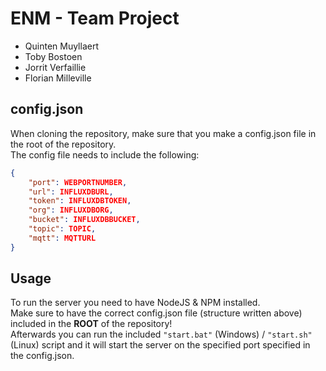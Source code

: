 # ENM - Team Project

- Quinten Muyllaert
- Toby Bostoen
- Jorrit Verfaillie
- Florian Milleville

## config.json

When cloning the repository, make sure that you make a config.json file in the root of the repository.<br>
The config file needs to include the following:<br>

```json
{
    "port": WEBPORTNUMBER,
    "url": INFLUXDBURL,
    "token": INFLUXDBTOKEN,
    "org": INFLUXDBORG,
    "bucket": INFLUXDBBUCKET,
    "topic": TOPIC,
    "mqtt": MQTTURL
}
```

## Usage

To run the server you need to have NodeJS & NPM installed.<br>
Make sure to have the correct config.json file (structure written above) included in the **ROOT** of the repository!<br>
Afterwards you can run the included `"start.bat"` (Windows) / `"start.sh"` (Linux) script and it will start the server on the specified port specified in the config.json.<br>
